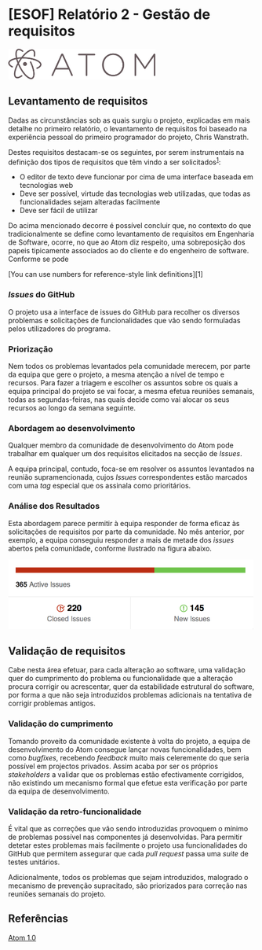 # [ESOF] Relatório 2 - Gestão de requisitos

<img src="Resources/logo.png" width="300px" alt="Atom"/>

## Levantamento de requisitos
Dadas as circunstâncias sob as quais surgiu o projeto, explicadas em mais detalhe no primeiro relatório, o levantamento de requisitos foi baseado na experiência pessoal 
do primeiro programador do projeto, Chris Wanstrath.

Destes requisitos destacam-se os seguintes, por serem instrumentais na definição dos tipos de requisitos que têm vindo a ser solicitados<sup>[1](#ref1)</sup>:

* O editor de texto deve funcionar por cima de uma interface baseada em tecnologias web
* Deve ser possível, virtude das tecnologias web utilizadas, que todas as funcionalidades sejam alteradas facilmente
* Deve ser fácil de utilizar

Do acima mencionado decorre é possível concluir que, no contexto do que tradicionalmente se define como levantamento de requisitos em Engenharia de Software, ocorre,
no que ao Atom diz respeito, uma sobreposição dos papeis tipicamente associados ao do cliente e do engenheiro de software. Conforme se pode

[You can use numbers for reference-style link definitions][1]

### *Issues* do GitHub
O projeto usa a interface de issues do GitHub para recolher os diversos problemas e solicitações de funcionalidades que vão sendo formuladas pelos utilizadores do programa.

### Priorização
Nem todos os problemas levantados pela comunidade merecem, por parte da equipa que gere o projeto, a mesma atenção a nível de tempo e recursos. Para fazer a triagem e escolher os assuntos sobre os quais a equipa principal do projeto se vai focar, a mesma efetua reuniões semanais, todas as segundas-feiras, nas quais decide como vai alocar os seus recursos ao longo da semana seguinte.

### Abordagem ao desenvolvimento
Qualquer membro da comunidade de desenvolvimento do Atom pode trabalhar em qualquer um dos requisitos elicitados na secção de *Issues*. 

A equipa principal, contudo, foca-se em resolver os assuntos levantados na reunião supramencionada, cujos *Issues* correspondentes estão marcados com uma *tag* especial que os assinala como prioritários.

### Análise dos Resultados
Esta abordagem parece permitir à equipa responder de forma eficaz às solicitações de requisitos por parte da comunidade. No mês anterior, por exemplo, a equipa conseguiu responder a mais de metade dos *issues* abertos pela comunidade, conforme ilustrado na figura abaixo.

<img src="Resources/issues.png" width="500px" alt="Atom"/>

## Validação de requisitos
Cabe nesta área efetuar, para cada alteração ao software, uma validação quer do cumprimento do problema ou funcionalidade que a alteração procura corrigir ou acrescentar, 
quer da estabilidade estrutural do software, por forma a que não seja introduzidos problemas adicionais na tentativa de corrigir problemas antigos.

### Validação do cumprimento

Tomando proveito da comunidade existente à volta do projeto, a equipa de desenvolvimento do Atom consegue
lançar novas funcionalidades, bem como *bugfixes*, recebendo *feedback* muito mais celeremente do que seria possível em projectos 
privados. Assim acaba por ser os próprios *stakeholders* a validar que os problemas estão efectivamente corrigidos, não existindo um mecanismo formal
que efetue esta verificação por parte da equipa de desenvolvimento.

### Validação da retro-funcionalidade

É vital que as correções que vão sendo introduzidas provoquem o mínimo de problemas
 possível nas componentes já desenvolvidas. Para permitir detetar estes problemas mais
facilmente o projeto usa funcionalidades do GitHub que permitem assegurar que cada *pull
request* passa uma *suite* de testes unitários. 

Adicionalmente, todos os problemas que sejam introduzidos, malogrado o mecanismo de prevenção supracitado,
 são priorizados para correção nas reuniões semanais do projeto.

## Referências
<a name="ref1" href="http://blog.atom.io/2015/06/25/atom-1-0.html">Atom 1.0</a>